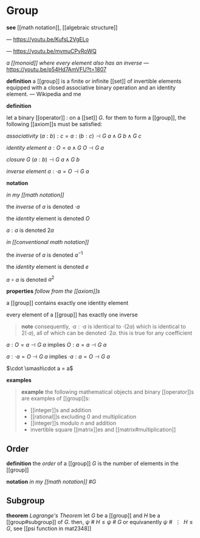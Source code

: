 # Group

**see** [[math notation]], [[algebraic structure]]

&mdash; <https://youtu.be/KufsL2VgELo>

&mdash; <https://youtu.be/mvmuCPvRoWQ>

_a [[monoid]] where every element also has an inverse_ &mdash; <https://youtu.be/p54Hd7AmVFU?t=1807>

**definition** a [[group]] is a finite or infinite [[set]] of invertible elements equipped with a closed associative binary operation and an identity element. &mdash; Wikipedia and me

**definition**

let a binary [[operator]] $:$ on a [[set]] $G$. for them to form a [[group]], the following [[axiom]]s must be satisfied:

_associativity_ $(a : b) : c = a : (b : c) \dashv G\ a \land G\ b \land G\ c$

_identity element_ $a : O = a \land G\ O \dashv G\ a$

_closure_ $G\ (a : b) \dashv G\ a \land G\ b$

_inverse element_ $a : \cdot a = O \dashv G\ a$

**notation**

_in my [[math notation]]_

the _inverse_ of $a$ is denoted $\cdot a$

the _identity_ element is denoted $O$

$a : a$ is denoted $2a$

_in [[conventional math notation]]_

the _inverse_ of $a$ is denoted $a^{-1}$

the _identity_ element is denoted $e$

$a \circ a$ is denoted $a^2$

**properties** _follow from the [[axiom]]s_

a [[group]] contains exactly one identity element

every element of a [[group]] has exactly one inverse

> **note** consequently, $\cdot a : \cdot a$ is identical to $\cdot (2a)$ which is identical to $2 (\cdot a)$, all of which can be denoted $\cdot 2a$. this is true for any coefficient

$a : O = a \dashv G\ a$ implies $O : a = a \dashv G\ a$

$a : \cdot a = O \dashv G\ a$ implies $\cdot a : a = O \dashv G\ a$

$\cdot \smash\cdot a = a$

**examples**

> **example** the following mathematical objects and binary [[operator]]s are examples of [[group]]s:
>
> - [[integer]]s and addition
> - [[rational]]s excluding $0$ and multiplication
> - [[integer]]s modulo $n$ and addition
> - invertible square [[matrix]]es and [[matrix#multiplication]]

## Order

**definition** the _order_ of a [[group]] $G$ is the number of elements in the [[group]]

**notation** _in my [[math notation]]_ $\# G$

## Subgroup

**theorem** _Lagrange's Theorem_ let $G$ be a [[group]] and $H$ be a [[group#subgroup]] of $G$. then, $\psi\ \#\ H \le \psi\ \#\ G$ or equivanently $\psi\ \#\ \ \vdots\ \ H \le G$, see [[psi function in mat2348]]
